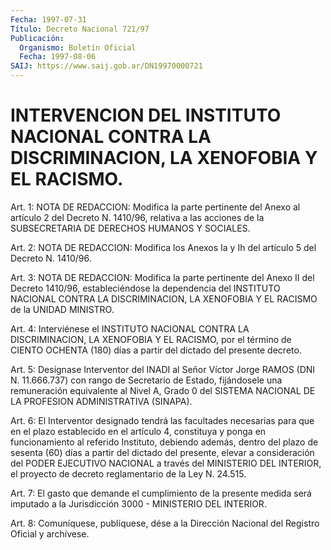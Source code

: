 ```yaml
---
Fecha: 1997-07-31
Título: Decreto Nacional 721/97
Publicación:
  Organismo: Boletín Oficial
  Fecha: 1997-08-06
SAIJ: https://www.saij.gob.ar/DN19970000721
---
```

# INTERVENCION DEL INSTITUTO NACIONAL CONTRA LA DISCRIMINACION, LA XENOFOBIA Y EL RACISMO.

<a id="1"></a>
Art. 1: NOTA DE REDACCION: Modifica la parte pertinente del Anexo al artículo 2 del Decreto N. 1410/96, relativa a las acciones de la SUBSECRETARIA DE DERECHOS HUMANOS Y SOCIALES.

<a id="2"></a>
Art. 2: NOTA DE REDACCION: Modifica los Anexos Ia y Ih del artículo 5 del Decreto N. 1410/96.

<a id="3"></a>
Art.  3: NOTA DE REDACCION: Modifica la parte pertinente del Anexo II del Decreto 1410/96, estableciéndose la dependencia del INSTITUTO NACIONAL CONTRA LA DISCRIMINACION, LA XENOFOBIA Y EL RACISMO de la UNIDAD MINISTRO.

<a id="4"></a>
Art. 4: Interviénese el INSTITUTO NACIONAL CONTRA LA DISCRIMINACION, LA XENOFOBIA Y EL RACISMO, por el término de CIENTO OCHENTA  (180)  días  a partir del  dictado  del  presente  decreto.

<a id="5"></a>
Art. 5: Desígnase Interventor  del  INADI  al  Señor  Víctor Jorge RAMOS  (DNI N. 11.666.737)  con  rango  de  Secretario  de Estado, fijándosele  una remuneración equivalente al Nivel A, Grado  0  del SISTEMA  NACIONAL   DE  LA  PROFESION  ADMINISTRATIVA  (SINAPA).

<a id="6"></a>
Art. 6: El Interventor  designado tendrá las facultades necesarias para que en el plazo establecido  en  el  artículo  4, constituya y ponga  en  funcionamiento  al referido Instituto, debiendo  además, dentro del plazo de sesenta  (60)  días  a  partir  del dictado del presente,  elevar  a consideración del PODER EJECUTIVO  NACIONAL  a través  del  MINISTERIO   DEL  INTERIOR,  el  proyecto  de  decreto reglamentario de la Ley N. 24.515.

<a id="7"></a>
Art. 7: El gasto que demande el cumplimiento de la presente medida será imputado a la Jurisdicción  3000  -  MINISTERIO  DEL  INTERIOR.

<a id="8"></a>
Art. 8: Comuníquese,  publíquese, dése a la Dirección Nacional del Registro Oficial y archívese.